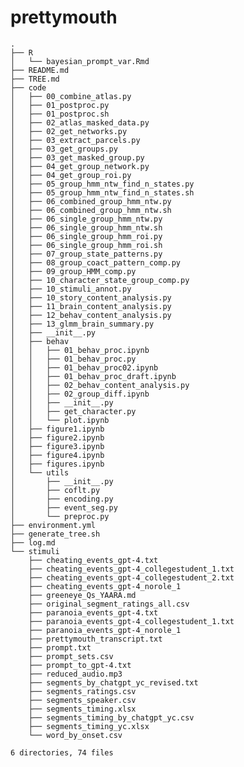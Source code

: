 # prettymouth

<!-- TREE_END -->
<!-- TREE_END -->
<!-- TREE_END -->
<!-- TREE_END -->
<!-- TREE_END -->
<!-- TREE_END -->
<!-- TREE_END -->
<!-- TREE_END -->
<!-- TREE_END -->
<!-- TREE_END -->
<!-- TREE_END -->
<!-- TREE_END -->
<!-- TREE_END -->
<!-- TREE_END -->
<!-- TREE_END -->
<!-- TREE_END -->
<!-- TREE_END -->
<!-- TREE_END -->
<!-- TREE_END -->
<!-- TREE_END -->
<!-- TREE_END -->
<!-- TREE_END -->
<!-- TREE_END -->
<!-- TREE_END -->
<!-- TREE_END -->
<!-- TREE_END -->
<!-- TREE_END -->
<!-- TREE_END -->
<!-- TREE_END -->
<!-- TREE_END -->
<!-- TREE_END -->
<!-- TREE_END -->
<!-- TREE_END -->
<!-- TREE_END -->
<!-- TREE_END -->
<!-- TREE_END -->
<!-- TREE_END -->
<!-- TREE_END -->
<!-- TREE_END -->
<!-- TREE_END -->
<!-- TREE_END -->
<!-- TREE_END -->
<!-- TREE_END -->
<!-- TREE_END -->
<!-- TREE_END -->
<!-- TREE_END -->
<!-- TREE_END -->
<!-- TREE_END -->
<!-- TREE_END -->
<!-- TREE_END -->
<!-- TREE_END -->
<!-- TREE_END -->
<!-- TREE_END -->
<!-- TREE_END -->
<!-- TREE_END -->
<!-- TREE_END -->
<!-- TREE_END -->
<!-- TREE_END -->
<!-- TREE_END -->
<!-- TREE_END -->
<!-- TREE_END -->
<!-- TREE_END -->
<!-- TREE_END -->
<!-- TREE_END -->
<!-- TREE_END -->
<!-- TREE_END -->
<!-- TREE_END -->
<!-- TREE_END -->
<!-- TREE_START -->
```
.
├── R
│   └── bayesian_prompt_var.Rmd
├── README.md
├── TREE.md
├── code
│   ├── 00_combine_atlas.py
│   ├── 01_postproc.py
│   ├── 01_postproc.sh
│   ├── 02_atlas_masked_data.py
│   ├── 02_get_networks.py
│   ├── 03_extract_parcels.py
│   ├── 03_get_groups.py
│   ├── 03_get_masked_group.py
│   ├── 04_get_group_network.py
│   ├── 04_get_group_roi.py
│   ├── 05_group_hmm_ntw_find_n_states.py
│   ├── 05_group_hmm_ntw_find_n_states.sh
│   ├── 06_combined_group_hmm_ntw.py
│   ├── 06_combined_group_hmm_ntw.sh
│   ├── 06_single_group_hmm_ntw.py
│   ├── 06_single_group_hmm_ntw.sh
│   ├── 06_single_group_hmm_roi.py
│   ├── 06_single_group_hmm_roi.sh
│   ├── 07_group_state_patterns.py
│   ├── 08_group_coact_pattern_comp.py
│   ├── 09_group_HMM_comp.py
│   ├── 10_character_state_group_comp.py
│   ├── 10_stimuli_annot.py
│   ├── 10_story_content_analysis.py
│   ├── 11_brain_content_analysis.py
│   ├── 12_behav_content_analysis.py
│   ├── 13_glmm_brain_summary.py
│   ├── __init__.py
│   ├── behav
│   │   ├── 01_behav_proc.ipynb
│   │   ├── 01_behav_proc.py
│   │   ├── 01_behav_proc02.ipynb
│   │   ├── 01_behav_proc_draft.ipynb
│   │   ├── 02_behav_content_analysis.py
│   │   ├── 02_group_diff.ipynb
│   │   ├── __init__.py
│   │   ├── get_character.py
│   │   └── plot.ipynb
│   ├── figure1.ipynb
│   ├── figure2.ipynb
│   ├── figure3.ipynb
│   ├── figure4.ipynb
│   ├── figures.ipynb
│   └── utils
│       ├── __init__.py
│       ├── coflt.py
│       ├── encoding.py
│       ├── event_seg.py
│       └── preproc.py
├── environment.yml
├── generate_tree.sh
├── log.md
└── stimuli
    ├── cheating_events_gpt-4.txt
    ├── cheating_events_gpt-4_collegestudent_1.txt
    ├── cheating_events_gpt-4_collegestudent_2.txt
    ├── cheating_events_gpt-4_norole_1
    ├── greeneye_Qs_YAARA.md
    ├── original_segment_ratings_all.csv
    ├── paranoia_events_gpt-4.txt
    ├── paranoia_events_gpt-4_collegestudent_1.txt
    ├── paranoia_events_gpt-4_norole_1
    ├── prettymouth_transcript.txt
    ├── prompt.txt
    ├── prompt_sets.csv
    ├── prompt_to_gpt-4.txt
    ├── reduced_audio.mp3
    ├── segments_by_chatgpt_yc_revised.txt
    ├── segments_ratings.csv
    ├── segments_speaker.csv
    ├── segments_timing.xlsx
    ├── segments_timing_by_chatgpt_yc.csv
    ├── segments_timing_yc.xlsx
    └── word_by_onset.csv

6 directories, 74 files
```
<!-- TREE_END -->
